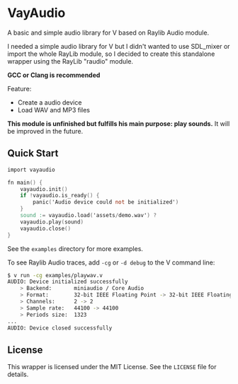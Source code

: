 # VayAudio

A basic and simple audio library for V based on Raylib Audio module.

I needed a simple audio library for V but I didn't wanted to use SDL_mixer or
import the whole RayLib module, so I decided to create this standalone
wrapper using the RayLib "raudio" module.

**GCC or Clang is recommended**

Feature:
- Create a audio device
- Load WAV and MP3 files

**This module is unfinished but fulfills his main purpose: play sounds.**
It will be improved in the future.

## Quick Start

```v
import vayaudio

fn main() {
    vayaudio.init()
    if !vayaudio.is_ready() {
        panic('Audio device could not be initialized')
    }
    sound := vayaudio.load('assets/demo.wav') ?
    vayaudio.play(sound)
    vayaudio.close()
}
```

See the `examples` directory for more examples.

To see Raylib Audio traces, add `-cg` or `-d debug` to the V command line:
```bash
$ v run -cg examples/playwav.v
AUDIO: Device initialized successfully
    > Backend:       miniaudio / Core Audio
    > Format:        32-bit IEEE Floating Point -> 32-bit IEEE Floating Point
    > Channels:      2 -> 2
    > Sample rate:   44100 -> 44100
    > Periods size:  1323
...
AUDIO: Device closed successfully
```

## License
This wrapper is licensed under the MIT License. See the `LICENSE` file for
details.
